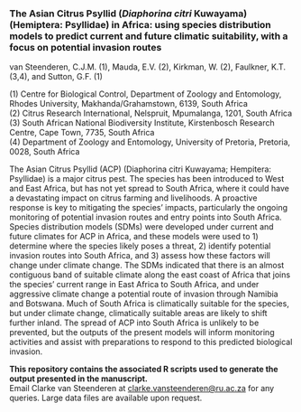 ### **The Asian Citrus Psyllid (*Diaphorina citri* Kuwayama) (Hemiptera: Psyllidae) in Africa: using species distribution models to predict current and future climatic suitability, with a focus on potential invasion routes**  

van Steenderen, C.J.M. (1), Mauda, E.V. (2), Kirkman, W. (2), Faulkner, K.T. (3,4), and Sutton, G.F. (1)  

(1) Centre for Biological Control, Department of Zoology and Entomology, Rhodes University, Makhanda/Grahamstown, 6139, South Africa  
(2) Citrus Research International, Nelspruit, Mpumalanga, 1201, South Africa  
(3) South African National Biodiversity Institute, Kirstenbosch Research Centre, Cape Town, 7735, South Africa  
(4) Department of Zoology and Entomology, University of Pretoria, Pretoria, 0028, South Africa  

The Asian Citrus Psyllid (ACP) (Diaphorina citri Kuwayama; Hempitera: Psyllidae) is a major citrus pest. The species has been introduced to West and East Africa, but has not yet spread to South Africa, where it could have a devastating impact on citrus farming and livelihoods. A proactive response is key to mitigating the species’ impacts, particularly the ongoing monitoring of potential invasion routes and entry points into South Africa. Species distribution models (SDMs) were developed under current and future climates for ACP in Africa, and these models were used to 1) determine where the species likely poses a threat, 2) identify potential invasion routes into South Africa, and 3) assess how these factors will change under climate change. The SDMs indicated that there is an almost contiguous band of suitable climate along the east coast of Africa that joins the species’ current range in East Africa to South Africa, and under aggressive climate change a potential route of invasion through Namibia and Botswana. Much of South Africa is climatically suitable for the species, but under climate change, climatically suitable areas are likely to shift further inland. The spread of ACP into South Africa is unlikely to be prevented, but the outputs of the present models will inform monitoring activities and assist with preparations to respond to this predicted biological invasion.

**This repository contains the associated R scripts used to generate the output presented in the manuscript.**    
Email Clarke van Steenderen at clarke.vansteenderen@ru.ac.za for any queries. Large data files are available upon request.
